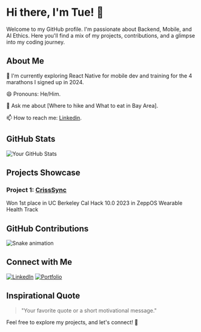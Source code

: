 # Hi there, I'm Tue! 👋

Welcome to my GitHub profile. I'm passionate about Backend, Mobile, and AI Ethics. Here you'll find a mix of my projects, contributions, and a glimpse into my coding journey.

## About Me

🌱 I'm currently exploring React Native for mobile dev and training for the 4 marathons I signed up in 2024.

😄 Pronouns: He/Him.

💬 Ask me about [Where to hike and What to eat in Bay Area].

📫 How to reach me: [Linkedin](https://www.linkedin.com/in/tuedolm/).

<!--## Tech Stack

![Tech 1](https://img.shields.io/badge/Tech-YourTech-blue)
![Tech 2](https://img.shields.io/badge/Tech-YourTech-green)
![Tech 3](https://img.shields.io/badge/Tech-YourTech-orange)
-->
## GitHub Stats

![Your GitHub Stats](https://github-readme-stats.vercel.app/api?username=tuedolm&show_icons=true&count_private=true&hide=contribs,issues)

## Projects Showcase

### Project 1: [CrissSync](https://www.devpost.com/software/crisissync/)
Won 1st place in UC Berkeley Cal Hack 10.0 2023 in ZeppOS Wearable Health Track


## GitHub Contributions

![Snake animation](https://raw.githubusercontent.com/{tuedolm}/{tuedolm}/output/github-contribution-grid-snake.svg)

## Connect with Me

[![LinkedIn](https://img.shields.io/badge/LinkedIn-YourLinkedIn-blue)](https://www.linkedin.com/in/tuedolm/)
[![Portfolio](https://img.shields.io/badge/Portfolio-YourPortfolio-green)](https://tuedolm.com/)

## Inspirational Quote

> "Your favorite quote or a short motivational message."

Feel free to explore my projects, and let's connect! 🚀
